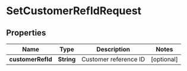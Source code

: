 

# SetCustomerRefIdRequest


## Properties

| Name | Type | Description | Notes |
|------------ | ------------- | ------------- | -------------|
|**customerRefId** | **String** | Customer reference ID |  [optional] |



